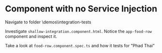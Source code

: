 # Component with no Service Injection

Navigate to folder \demos\integration-tests

Investigate `shallow-integration.component.html`. Notice the `app-food-row` component and inspect it.

Take a look at `food-row.component.spec.ts` and how it tests for "Phad Thai"
